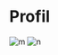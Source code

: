 # Profil

![m](https://user-images.githubusercontent.com/60208227/91640491-27882480-ea48-11ea-95bb-88b2af25f73d.jpg)
![n](https://user-images.githubusercontent.com/60208227/91640492-28b95180-ea48-11ea-8671-09d9c6cdf9fb.jpg)
